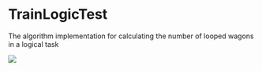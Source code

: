 # TrainLogicTest
The algorithm implementation for calculating the number of looped wagons in a logical task

![](https://github.com/AlexTikhomirov/TrainLogicTest/blob/master/Doc/Program%20run.gif)
